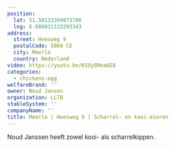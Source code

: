 ```yaml
---
position:
  lat: 51.50133394073786
  lng: 6.080031133293343
address:
  street: Heesweg 9
  postalCode: 5864 CE
  city: Meerlo
  country: Nederland
video: https://youtu.be/K5Xy5Mea6E8
categories:
  - chickens-egg
welfareBrand: ''
owner: Noud Jansen
organization: LLTB
stableSystem: ''
companyName: ''
title: Meerlo | Heesweg 9 | Scharrel- en kooi-eieren
---
```


Noud Janssen heeft zowel kooi- als scharrelkippen.
